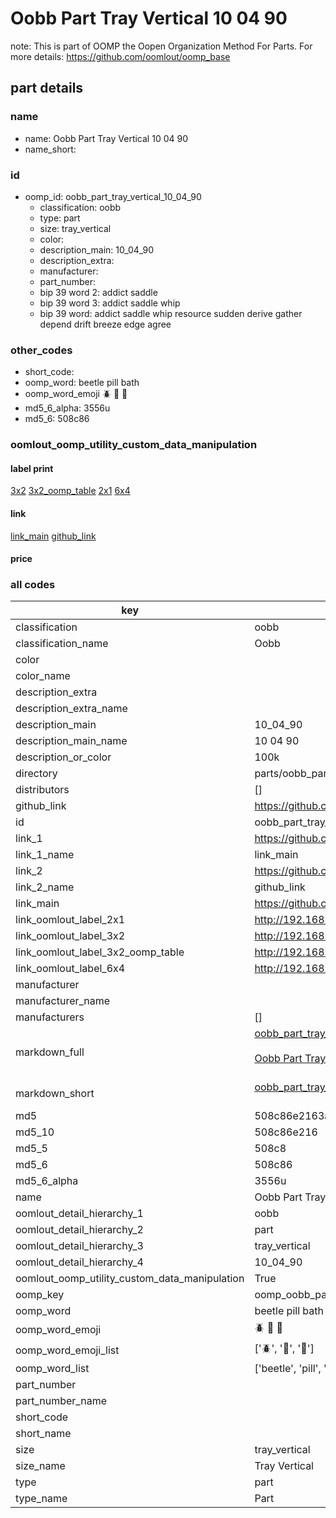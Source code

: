 # Oobb Part Tray Vertical 10 04 90  

note: This is part of OOMP the Oopen Organization Method For Parts. For more details: https://github.com/oomlout/oomp_base

##  part details





### name
* name: Oobb Part Tray Vertical 10 04 90
* name_short: 
### id
* oomp_id: oobb_part_tray_vertical_10_04_90
  * classification: oobb
  * type: part
  * size: tray_vertical
  * color: 
  * description_main: 10_04_90
  * description_extra: 
  * manufacturer: 
  * part_number: 
  * bip 39 word 2: addict saddle
  * bip 39 word 3: addict saddle whip
  * bip 39 word: addict saddle whip resource sudden derive gather depend drift breeze edge agree

### other_codes
* short_code: 
* oomp_word: beetle pill bath
* oomp_word_emoji :beetle: :pill: :bath:
* md5_6_alpha: 3556u
* md5_6: 508c86






### oomlout_oomp_utility_custom_data_manipulation
#### label print
[3x2](http://192.168.1.245:1112/?label=oomp%203556u)
[3x2_oomp_table](http://192.168.1.107:1112/?label=oomp%203556u)
[2x1](http://192.168.1.242:1112/?label=oomp%203556u)
[6x4](http://192.168.1.55:1112/?label=oomp%203556u)    

#### link

[link_main](https://github.com/oomlout/oomlout_oomp_current_version_messy/tree/main/parts/oobb_part_tray_vertical_10_04_90) [github_link](https://github.com/oomlout/oomlout_oomp_part_src/tree/main/parts/oobb_part_tray_vertical_10_04_90)                             

#### price







### all codes 
| key | value |  
| --- | --- |  
| classification | oobb |  
| classification_name | Oobb |  
| color |  |  
| color_name |  |  
| description_extra |  |  
| description_extra_name |  |  
| description_main | 10_04_90 |  
| description_main_name | 10 04 90 |  
| description_or_color | 100k |  
| directory | parts/oobb_part_tray_vertical_10_04_90 |  
| distributors | [] |  
| github_link | https://github.com/oomlout/oomlout_oomp_part_src/tree/main/parts/oobb_part_tray_vertical_10_04_90 |  
| id | oobb_part_tray_vertical_10_04_90 |  
| link_1 | https://github.com/oomlout/oomlout_oomp_current_version_messy/tree/main/parts/oobb_part_tray_vertical_10_04_90 |  
| link_1_name | link_main |  
| link_2 | https://github.com/oomlout/oomlout_oomp_part_src/tree/main/parts/oobb_part_tray_vertical_10_04_90 |  
| link_2_name | github_link |  
| link_main | https://github.com/oomlout/oomlout_oomp_current_version_messy/tree/main/parts/oobb_part_tray_vertical_10_04_90 |  
| link_oomlout_label_2x1 | http://192.168.1.242:1112/?label=oomp%203556u |  
| link_oomlout_label_3x2 | http://192.168.1.245:1112/?label=oomp%203556u |  
| link_oomlout_label_3x2_oomp_table | http://192.168.1.107:1112/?label=oomp%203556u |  
| link_oomlout_label_6x4 | http://192.168.1.55:1112/?label=oomp%203556u |  
| manufacturer |  |  
| manufacturer_name |  |  
| manufacturers | [] |  
| markdown_full | [oobb_part_tray_vertical_10_04_90](https://github.com/oomlout/oomlout_oomp_current_version_messy/tree/main/parts/oobb_part_tray_vertical_10_04_90)<br>[](https://github.com/oomlout/oomlout_oomp_current_version_messy/tree/main/parts/oobb_part_tray_vertical_10_04_90)<br>[Oobb Part Tray Vertical 10 04 90](https://github.com/oomlout/oomlout_oomp_current_version_messy/tree/main/parts/oobb_part_tray_vertical_10_04_90)<br><br> |  
| markdown_short | [oobb_part_tray_vertical_10_04_90](https://github.com/oomlout/oomlout_oomp_current_version_messy/tree/main/parts/oobb_part_tray_vertical_10_04_90)<br><br> |  
| md5 | 508c86e2163aec0cedec4b79f4ef701a |  
| md5_10 | 508c86e216 |  
| md5_5 | 508c8 |  
| md5_6 | 508c86 |  
| md5_6_alpha | 3556u |  
| name | Oobb Part Tray Vertical 10 04 90 |  
| oomlout_detail_hierarchy_1 | oobb |  
| oomlout_detail_hierarchy_2 | part |  
| oomlout_detail_hierarchy_3 | tray_vertical |  
| oomlout_detail_hierarchy_4 | 10_04_90 |  
| oomlout_oomp_utility_custom_data_manipulation | True |  
| oomp_key | oomp_oobb_part_tray_vertical_10_04_90 |  
| oomp_word | beetle pill bath |  
| oomp_word_emoji | :beetle: :pill: :bath: |  
| oomp_word_emoji_list | [':beetle:', ':pill:', ':bath:'] |  
| oomp_word_list | ['beetle', 'pill', 'bath'] |  
| part_number |  |  
| part_number_name |  |  
| short_code |  |  
| short_name |  |  
| size | tray_vertical |  
| size_name | Tray Vertical |  
| type | part |  
| type_name | Part |  
